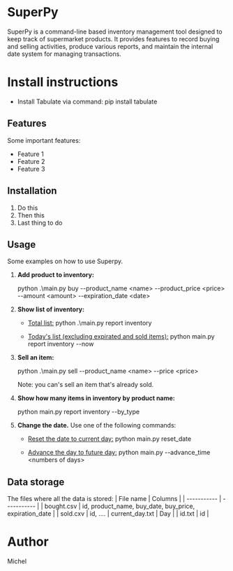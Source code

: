 # SuperPy
SuperPy is a command-line based inventory management tool designed to keep track of supermarket products. It provides features to record buying and selling activities, produce various reports, and maintain the internal date system for managing transactions.

# Install instructions
* Install Tabulate via command: pip install tabulate

## Features
Some important features:
* Feature 1
* Feature 2
* Feature 3

## Installation
1. Do this
2. Then this
3. Last thing to do

## Usage
Some examples on how to use Superpy.
1. **Add product to inventory:**

    python .\main.py buy --product_name \<name> --product_price \<price> --amount \<amount> --expiration_date \<date>

2. **Show list of inventory:**

    * <u>Total list:</u> python .\main.py report inventory
    
    * <u>Today's list (excluding expirated and sold items):</u> python main.py report inventory --now

3. **Sell an item:**

    python .\main.py sell --product_name \<name> --price \<price>

    Note: you can's sell an item that's already sold.

4. **Show how many items in inventory by product name:**

    python main.py report inventory --by_type

5. **Change the date.**
    Use one of the following commands:

    * <u>Reset the date to current day:</u> python main.py reset_date
    
    * <u>Advance the day to future day:</u> python main.py --advance_time \<numbers of days>

## Data storage
The files where all the data is stored:
| File name | Columns |
| ----------- | ----------- |
| bought.csv | id, product_name, buy_date, buy_price, expiration_date |
| sold.cxv | id, ....
| current_day.txt | Day |
| id.txt | id |

# Author
Michel